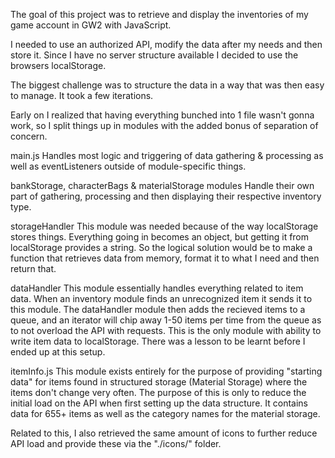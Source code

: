 The goal of this project was to retrieve and display the inventories of my game account in GW2 with JavaScript.

I needed to use an authorized API, modify the data after my needs and then store it. Since I have no server structure available I decided to use the browsers localStorage.

The biggest challenge was to structure the data in a way that was then easy to manage. It took a few iterations.


Early on I realized that having everything bunched into 1 file wasn't gonna work, so I split things up in modules with the added bonus of separation of concern.

main.js 
Handles most logic and triggering of data gathering & processing as well as eventListeners outside of module-specific things.

bankStorage, characterBags & materialStorage modules
Handle their own part of gathering, processing and then displaying their respective inventory type.

storageHandler
This module was needed because of the way localStorage stores things. Everything going in becomes an object, but getting it from localStorage provides a string. So the logical solution would be to make a function that retrieves data from memory, format it to what I need and then return that.

dataHandler
This module essentially handles everything related to item data. When an inventory module finds an unrecognized item it sends it to this module.
The dataHandler module then adds the recieved items to a queue, and an iterator will chip away 1-50 items per time from the queue as to not overload the API with requests. 
This is the only module with ability to write item data to localStorage.
There was a lesson to be learnt before I ended up at this setup.

itemInfo.js
This module exists entirely for the purpose of providing "starting data" for items found in structured storage (Material Storage) where the items don't change very often. 
The purpose of this is only to reduce the initial load on the API when first setting up the data structure.
It contains data for 655+ items as well as the category names for the material storage.

Related to this, I also retrieved the same amount of icons to further reduce API load and provide these via the "./icons/" folder.

